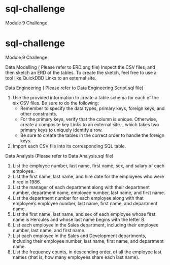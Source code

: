 # sql-challenge
Module 9 Challenge
# sql-challenge
Module 9 Challenge

Data Modelling ( Please refer to ERD.png file)
Inspect the CSV files, and then sketch an ERD of the tables. To create the sketch, feel free to use a tool like QuickDBD
Links to an external site.



Data Engineering ( Please refer to  Data Engineering  Script.sql file)
1. Use the provided information to create a table schema for each of the six CSV files. Be sure to do the following:
    * Remember to specify the data types, primary keys, foreign keys, and other constraints.
    * For the primary keys, verify that the column is unique. Otherwise, create a composite key Links to an external site. , which takes two primary keys to uniquely identify a row.
    * Be sure to create the tables in the correct order to handle the foreign keys.
2. Import each CSV file into its corresponding SQL table. 

Data Analysis (Please refer to Data Analysis.sql file)
1. List the employee number, last name, first name, sex, and salary of each employee.
2. List the first name, last name, and hire date for the employees who were hired in 1986.
3. List the manager of each department along with their department number, department name, employee number, last name, and first name.
4. List the department number for each employee along with that employee’s employee number, last name, first name, and department name.
5. List the first name, last name, and sex of each employee whose first name is Hercules and whose last name begins with the letter B.
6. List each employee in the Sales department, including their employee number, last name, and first name.
7. List each employee in the Sales and Development departments, including their employee number, last name, first name, and department name.
8. List the frequency counts, in descending order, of all the employee last names (that is, how many employees share each last name).
